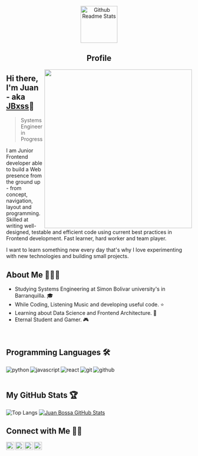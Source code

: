 <p align="center">
 <img width="100px" src="https://res.cloudinary.com/anuraghazra/image/upload/v1594908242/logo_ccswme.svg" align="center" alt="Github Readme Stats" />
 <h2 align="center">Profile</h2>
</p>

<img src="https://media.giphy.com/media/M9gbBd9nbDrOTu1Mqx/giphy.gif" height="430" width="400" align="right">

## Hi there, I'm Juan - aka [JBxss](https://github.com/JBxss)👋
> Systems Engineer in Progress

I am Junior Frontend developer able to build a Web presence from the ground up - from concept, navigation, layout and programming. Skilled at writing well-designed, testable and efficient code using current best practices in Frontend development. Fast learner, hard worker and team player.

I want to learn something new every day that's why I love experimenting with new technologies and building small projects.

## About Me 👨🏻‍💻
  - Studying Systems Engineering at Simon Bolivar university's in Barranquilla. 🎓
  - While Coding, Listening Music and developing useful code. ⭐️
  - Learning about Data Science and Frontend Architecture. 🌱
  - Eternal Student and Gamer. 🎮
 </br>
 
## Programming Languages 🛠️
<img align="left" src="https://img.shields.io/badge/python-FFFF00.svg?style=for-the-badge&logo=python&logoColor=0768a8&labelColor=ffffff" alt="python">
<img align="left" src="https://img.shields.io/badge/JS-f5f542.svg?style=for-the-badge&logo=javascript&logoColor=f5f542&labelColor=ffffff" alt="javascript">
<img align="left" src="https://img.shields.io/badge/react-61DAFB.svg?style=for-the-badge&logo=react&logoColor=61DAFB&labelColor=ffffff" alt="react">
<img align="left" src="https://img.shields.io/badge/git-F05032.svg?style=for-the-badge&logo=git&logoColor=F05032&labelColor=ffffff" alt="git">
<img align="left" src="https://img.shields.io/badge/github-black.svg?style=for-the-badge&logo=github&logoColor=black&labelColor=ffffff" alt="github">
</br>
</br>

## My GitHub Stats 🏆
![Top Langs](https://github-readme-stats.vercel.app/api/top-langs/?username=JBxss&show_icons=true)
[![Juan Bossa GitHub Stats](https://github-readme-stats.vercel.app/api?username=JBxss&show_icons=true&count_private=true)](https://github.com/JBxss)


## Connect with Me 🤝🏻

<a href="https://twitter.com/JBxss_">
  <img align="left" alt="Juan Bossa | Twitter" width="22px" src="https://cdn.jsdelivr.net/npm/simple-icons@v3/icons/twitter.svg" />
</a>
<a href="https://www.linkedin.com/in/jbxss/">
  <img align="left" alt="Linkedin" width="22px" src="https://cdn.jsdelivr.net/npm/simple-icons@v3/icons/linkedin.svg" />
</a>
<a href="mailto:juanseb100@gmail.com">
  <img align="left" alt="Email" width="22px" src="https://cdn.jsdelivr.net/npm/simple-icons@3.13.0/icons/gmail.svg" />
</a>
<a href="https://github.com/JBxss">
  <img align="left" alt="Portafolio Web" width="22px" src="https://cdn.jsdelivr.net/npm/simple-icons@3.13.0/icons/googlechrome.svg" />
</a>
